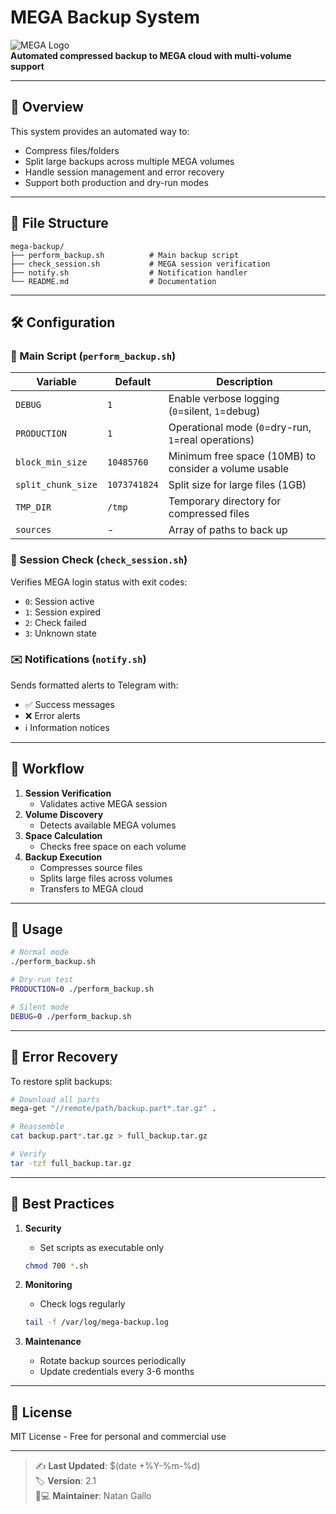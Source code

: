 # MEGA Backup System

![MEGA Logo](https://mega.nz/favicon.ico)  
**Automated compressed backup to MEGA cloud with multi-volume support**

---

## 📌 Overview

This system provides an automated way to:
- Compress files/folders
- Split large backups across multiple MEGA volumes
- Handle session management and error recovery
- Support both production and dry-run modes

---

## 📂 File Structure

```
mega-backup/
├── perform_backup.sh          # Main backup script
├── check_session.sh           # MEGA session verification
├── notify.sh                  # Notification handler
└── README.md                  # Documentation
```

---

## 🛠 Configuration

### 🔧 Main Script (`perform_backup.sh`)

| Variable               | Default      | Description                                                                 |
|------------------------|--------------|-----------------------------------------------------------------------------|
| `DEBUG`                | `1`          | Enable verbose logging (`0`=silent, `1`=debug)                              |
| `PRODUCTION`           | `1`          | Operational mode (`0`=dry-run, `1`=real operations)                        |
| `block_min_size`       | `10485760`   | Minimum free space (10MB) to consider a volume usable                       |
| `split_chunk_size`     | `1073741824` | Split size for large files (1GB)                                            |
| `TMP_DIR`              | `/tmp`       | Temporary directory for compressed files                                    |
| `sources`              | -            | Array of paths to back up                                                   |

### 🔐 Session Check (`check_session.sh`)

Verifies MEGA login status with exit codes:
- `0`: Session active
- `1`: Session expired
- `2`: Check failed
- `3`: Unknown state

### ✉️ Notifications (`notify.sh`)

Sends formatted alerts to Telegram with:
- ✅ Success messages
- ❌ Error alerts
- ℹ️ Information notices

---

## 🔄 Workflow

1. **Session Verification**  
   - Validates active MEGA session
2. **Volume Discovery**  
   - Detects available MEGA volumes
3. **Space Calculation**  
   - Checks free space on each volume
4. **Backup Execution**  
   - Compresses source files
   - Splits large files across volumes
   - Transfers to MEGA cloud

---

## 🚀 Usage

```bash
# Normal mode
./perform_backup.sh

# Dry-run test
PRODUCTION=0 ./perform_backup.sh

# Silent mode
DEBUG=0 ./perform_backup.sh
```

---

## 🛑 Error Recovery

To restore split backups:
```bash
# Download all parts
mega-get "//remote/path/backup.part*.tar.gz" .

# Reassemble
cat backup.part*.tar.gz > full_backup.tar.gz

# Verify
tar -tzf full_backup.tar.gz
```

---

## 📝 Best Practices

1. **Security**
   - Set scripts as executable only
   ```bash
   chmod 700 *.sh
   ```
   
2. **Monitoring**
   - Check logs regularly
   ```bash
   tail -f /var/log/mega-backup.log
   ```

3. **Maintenance**
   - Rotate backup sources periodically
   - Update credentials every 3-6 months

---

## 📜 License
MIT License - Free for personal and commercial use

---

> ✍️ **Last Updated**: $(date +%Y-%m-%d)  
> 🏷 **Version**: 2.1  
> 👨💻 **Maintainer**: Natan Gallo